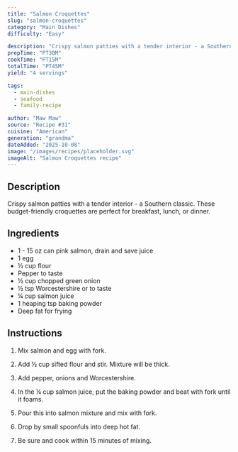 ```yaml
---
title: "Salmon Croquettes"
slug: "salmon-croquettes"
category: "Main Dishes"
difficulty: "Easy"

description: "Crispy salmon patties with a tender interior - a Southern classic. These budget-friendly croquettes are perfect for breakfast, lunch, or dinner."
prepTime: "PT30M"
cookTime: "PT15M"
totalTime: "PT45M"
yield: "4 servings"

tags:
  - main-dishes
  - seafood
  - family-recipe

author: "Maw Maw"
source: "Recipe #31"
cuisine: "American"
generation: "grandma"
dateAdded: "2025-10-08"
image: "/images/recipes/placeholder.svg"
imageAlt: "Salmon Croquettes recipe"
---
```


## Description

Crispy salmon patties with a tender interior - a Southern classic. These budget-friendly croquettes are perfect for breakfast, lunch, or dinner.

## Ingredients

- 1 - 15 oz can pink salmon, drain and save juice
- 1 egg
- ½ cup flour
- Pepper to taste
- ½ cup chopped green onion
- ½ tsp Worcestershire or to taste
- ¼ cup salmon juice
- 1 heaping tsp baking powder
- Deep fat for frying

## Instructions

1. Mix salmon and egg with fork.

2. Add ½ cup sifted flour and stir. Mixture will be thick.

3. Add pepper, onions and Worcestershire.

4. In the ¼ cup salmon juice, put the baking powder and beat with fork until it foams.

5. Pour this into salmon mixture and mix with fork.

6. Drop by small spoonfuls into deep hot fat.

7. Be sure and cook within 15 minutes of mixing.